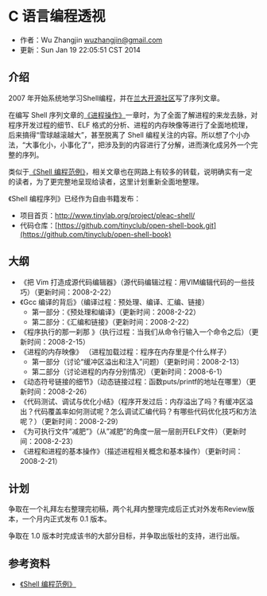 

# C 语言编程透视

- 作者：Wu Zhangjin <wuzhangjin@gmail.com>
- 更新：Sun Jan 19 22:05:51 CST 2014

## 介绍

2007 年开始系统地学习Shell编程，并在[兰大开源社区](http://oss.lzu.edu.cn)写了序列文章。

在编写 Shell 序列文章的[《进程操作》](http://tinylab.gitbooks.io/shellbook/content/zh/chapters/01-chapter7.html)一章时，为了全面了解进程的来龙去脉，对程序开发过程的细节、ELF 格式的分析、进程的内存映像等进行了全面地梳理，后来搞得“雪球越滚越大”，甚至脱离了 Shell 编程关注的内容。所以想了个小办法，“大事化小，小事化了”，把涉及到的内容进行了分解，进而演化成另外一个完整的序列。

类似于[《Shell 编程范例》](http://tinylab.gitbooks.io/shellbook)，相关文章也在网路上有较多的转载，说明确实有一定的读者，为了更完整地呈现给读者，这里计划重新全面地整理。

《Shell 编程序列》已经作为自由书籍发布：

- 项目首页：<http://www.tinylab.org/project/pleac-shell/>
- 代码仓库：[https://github.com/tinyclub/open-shell-book.git](https://github.com/tinyclub/open-shell-book)

## 大纲

-   《把 Vim 打造成源代码编辑器》（源代码编辑过程：用VIM编辑代码的一些技巧）（更新时间：2008-2-22）
-   《Gcc 编译的背后》（编译过程：预处理、编译、汇编、链接）
    - 第一部分：《预处理和编译》（更新时间：2008-2-22）
    - 第二部分：《汇编和链接》（更新时间：2008-2-22）
-   《程序执行的那一刹那 》（执行过程：当我们从命令行输入一个命令之后）（更新时间：2008-2-15）
-   《进程的内存映像》 （进程加载过程：程序在内存里是个什么样子）
    - 第一部分（讨论“缓冲区溢出和注入”问题）（更新时间：2008-2-13）
    - 第二部分（讨论进程的内存分别情况）（更新时间：2008-6-1）
-   《动态符号链接的细节》（动态链接过程：函数puts/printf的地址在哪里）（更新时间：2008-2-26）
-   《代码测试、调试与优化小结》（程序开发过后：内存溢出了吗？有缓冲区溢出？代码覆盖率如何测试呢？怎么调试汇编代码？有哪些代码优化技巧和方法呢？）（更新时间：2008-2-29）
-   《为可执行文件“减肥”》（从”减肥”的角度一层一层剖开ELF文件）（更新时间：2008-2-23）
-   《进程和进程的基本操作》（描述进程相关概念和基本操作）（更新时间：2008-2-21）

## 计划

争取在一个礼拜左右整理完初稿，两个礼拜内整理完成后正式对外发布Review版本，一个月内正式发布 0.1 版本。

争取在 1.0 版本时完成该书的大部分目标，并争取出版社的支持，进行出版。

## 参考资料

- [《Shell 编程范例》](http://www.tinylab.org/shell-programming-paradigm-series-index-review/)
